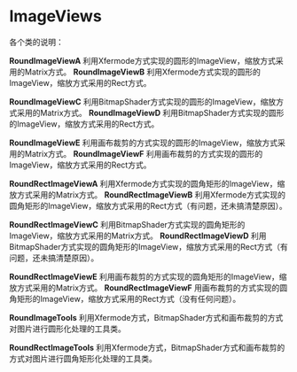 # ImageViews

各个类的说明：

**RoundImageViewA**  利用Xfermode方式实现的圆形的ImageView，缩放方式采用的Matrix方式。
**RoundImageViewB** 利用Xfermode方式实现的圆形的ImageView，缩放方式采用的Rect方式。

**RoundImageViewC**  利用BitmapShader方式实现的圆形的ImageView，缩放方式采用的Matrix方式。
**RoundImageViewD**  利用BitmapShader方式实现的圆形的ImageView，缩放方式采用的Rect方式。

**RoundImageViewE**  利用画布裁剪的方式实现的圆形的ImageView，缩放方式采用的Matrix方式。
**RoundImageViewF**  利用画布裁剪的方式实现的圆形的ImageView，缩放方式采用的Rect方式。

**RoundRectImageViewA**  利用Xfermode方式实现的圆角矩形的ImageView，缩放方式采用的Matrix方式。
**RoundRectImageViewB**  利用Xfermode方式实现的圆角矩形的ImageView，缩放方式采用的Rect方式（有问题，还未搞清楚原因）。

**RoundRectImageViewC**  利用BitmapShader方式实现的圆角矩形的ImageView，缩放方式采用的Matrix方式。
**RoundRectImageViewD**  利用BitmapShader方式实现的圆角矩形的ImageView，缩放方式采用的Rect方式（有问题，还未搞清楚原因）。

**RoundRectImageViewE**  利用画布裁剪的方式实现的圆角矩形的ImageView，缩放方式采用的Matrix方式。
**RoundRectImageViewF**  用画布裁剪的方式实现的圆角矩形的ImageView，缩放方式采用的Rect方式（没有任何问题）。

**RoundImageTools** 利用Xfermode方式，BitmapShader方式和画布裁剪的方式对图片进行圆形化处理的工具类。

**RoundRectImageTools** 利用Xfermode方式，BitmapShader方式和画布裁剪的方式对图片进行圆角矩形化处理的工具类。

